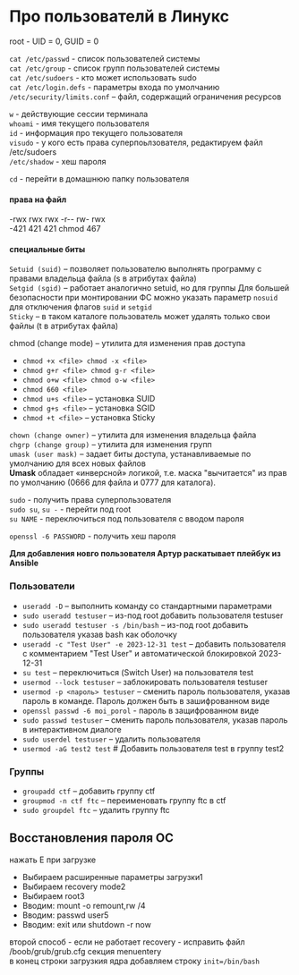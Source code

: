 

# Про пользователй в Линукс

root - UID = 0, GUID = 0

`cat /etc/passwd` - список пользователей системы  
`cat /etc/group` - список групп пользователей системы  
`cat /etc/sudoers` - кто может использовать sudo  
`cat /etc/login.defs` - параметры входа по умолчанию  
`/etc/security/limits.conf` – файл, содержащий ограничения ресурсов  

`w` - действующие сессии терминала  
`whoami` - имя текущего пользователя  
`id` - информация про текущего пользователя  
`visudo` - у кого есть права суперпоьлзователя, редактируем файл /etc/sudoers  
`/etc/shadow` - хеш пароля  

`cd` - перейти в домашнюю папку пользователя  

#### права на файл  
-rwx rwx rwx  -r-- rw- rwx  
-421 421 421   chmod 467  
#### специальные биты
`Setuid (suid)` – позволяет пользователю выполнять программу с правами владельца файла (s в атрибутах файла)\
`Setgid (sgid)` – работает аналогично setuid, но для группы Для большей безопасности при монтировании ФС можно указать параметр `nosuid` для отключения флагов `suid` и `setgid`\
`Sticky` – в таком каталоге пользователь может удалять только свои файлы (t в атрибутах файла)

chmod (change mode) – утилита для изменения прав доступа
* `chmod +x <file> chmod -x <file>`
* `chmod g+r <file> chmod g-r <file>`
* `chmod o+w <file> chmod o-w <file>`
* `chmod 660 <file>`
* `chmod u+s <file>` – установка SUID
* `chmod g+s <file>` – установка SGID
* `chmod +t <file>` – установка Sticky

`chown (change owner)` – утилита для изменения владельца файла\
`chgrp (change group)` – утилита для изменения групп\
`umask (user mask)` – задает биты доступа, устанавливаемые по умолчанию для всех новых файлов\
__Umask__ обладает «инверсной» логикой, т.е. маска "вычитается" из прав по умолчанию (0666 для файла и 0777 для каталога).

`sudo` - получить права суперпользователя  
`sudo su`, `su -` - перейти под root  
`su NAME` - переключиться под пользователя с вводом пароля  

`openssl -6 PASSWORD` - получить хеш пароля

__Для добавления новго пользователя Артур раскатывает плейбук из Ansible__

### Пользователи
* `useradd -D` – выполнить команду со стандартными параметрами
* `sudo useradd testuser` – из-под root добавить пользователя testuser
* `sudo useradd testuser -s /bin/bash` – из-под root добавить пользователя указав bash как оболочку
* `useradd -c "Test User" -e 2023-12-31 test` – добавить пользователя с комментарием "Test User" и автоматической блокировкой 2023-12-31
* `su test` – переключиться (Switch User) на пользователя test
* `usermod --lock testuser` – заблокировать пользователя testuser
* `usermod -p <пароль> testuser` – сменить пароль пользователя, указав пароль в команде. Пароль должен быть в зашифрованном виде
* `openssl passwd -6 moi_porol` - пароль в защифрованном виде
* `sudo passwd testuser` – сменить пароль пользователя, указав пароль в интерактивном диалоге
* `sudo userdel testuser` – удалить пользователя
* `usermod -aG test2 test` # Добавить пользователя test в группу test2

### Группы
* `groupadd ctf` – добавить группу ctf
* `groupmod -n ctf ftc` – переименовать группу ftc в ctf
* `sudo groupdel ftc` – удалить группу ftc


## Восстановления пароля ОС
нажать Е при загрузке

* Выбираем расширенные параметры загрузки1
* Выбираем recovery mode2
* Выбираем root3
* Вводим: mount -o remount,rw /4
* Вводим: passwd user5
* Вводим: exit или shutdown -r now

второй способ - если не работает recovery - исправить файл /boob/grub/grub.cfg
секция menuentery  
в конец строки загрузкия ядра добавляем строку `init=/bin/bash`
